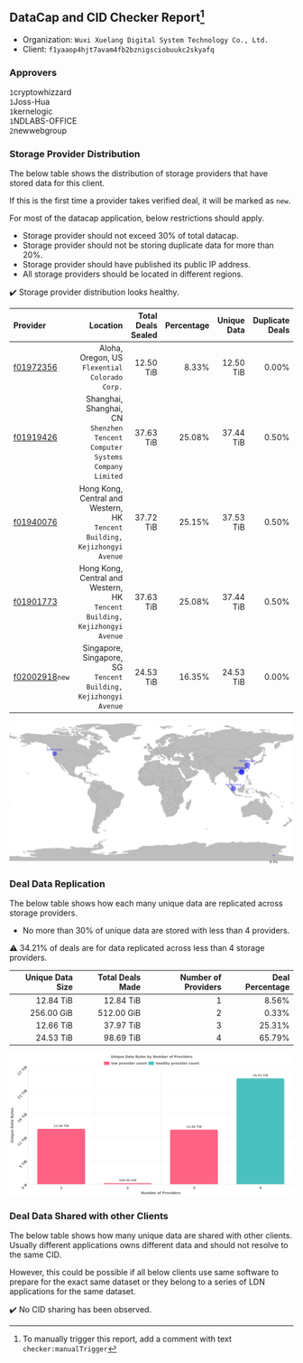 ## DataCap and CID Checker Report[^1]
 - Organization: `Wuxi Xuelang Digital System Technology Co., Ltd.`
 - Client: `f1yaaop4hjt7avam4fb2bznigsciobuukc2skyafq`
### Approvers
`1`cryptowhizzard<br/>`1`Joss-Hua<br/>`1`kernelogic<br/>`1`NDLABS-OFFICE<br/>`2`newwebgroup

### Storage Provider Distribution
The below table shows the distribution of storage providers that have stored data for this client.

If this is the first time a provider takes verified deal, it will be marked as `new`.

For most of the datacap application, below restrictions should apply.
 - Storage provider should not exceed 30% of total datacap.
 - Storage provider should not be storing duplicate data for more than 20%.
 - Storage provider should have published its public IP address.
 - All storage providers should be located in different regions.

✔️ Storage provider distribution looks healthy.

| Provider                                                    |                                                                       Location | Total Deals Sealed | Percentage | Unique Data | Duplicate Deals |
| :---------------------------------------------------------- | -----------------------------------------------------------------------------: | -----------------: | ---------: | ----------: | --------------: |
| [f01972356](https://filfox.info/en/address/f01972356)       |                              Aloha, Oregon, US<br/>`Flexential Colorado Corp.` |          12.50 TiB |      8.33% |   12.50 TiB |           0.00% |
| [f01919426](https://filfox.info/en/address/f01919426)       | Shanghai, Shanghai, CN<br/>`Shenzhen Tencent Computer Systems Company Limited` |          37.63 TiB |     25.08% |   37.44 TiB |           0.50% |
| [f01940076](https://filfox.info/en/address/f01940076)       |  Hong Kong, Central and Western, HK<br/>`Tencent Building, Kejizhongyi Avenue` |          37.72 TiB |     25.15% |   37.53 TiB |           0.50% |
| [f01901773](https://filfox.info/en/address/f01901773)       |  Hong Kong, Central and Western, HK<br/>`Tencent Building, Kejizhongyi Avenue` |          37.63 TiB |     25.08% |   37.44 TiB |           0.50% |
| [f02002918](https://filfox.info/en/address/f02002918)`new`  |            Singapore, Singapore, SG<br/>`Tencent Building, Kejizhongyi Avenue` |          24.53 TiB |     16.35% |   24.53 TiB |           0.00% |

![Provider Distribution](https://raw.githubusercontent.com/data-preservation-programs/filplus-checker-assets/main/filecoin-project/filecoin-plus-large-datasets/issues/1341/1672805212642.png)
### Deal Data Replication
The below table shows how each many unique data are replicated across storage providers.
- No more than 30% of unique data are stored with less than 4 providers.

⚠️ 34.21% of deals are for data replicated across less than 4 storage providers.

| Unique Data Size | Total Deals Made | Number of Providers | Deal Percentage |
| ---------------: | ---------------: | ------------------: | --------------: |
|        12.84 TiB |        12.84 TiB |                   1 |           8.56% |
|       256.00 GiB |       512.00 GiB |                   2 |           0.33% |
|        12.66 TiB |        37.97 TiB |                   3 |          25.31% |
|        24.53 TiB |        98.69 TiB |                   4 |          65.79% |

![Replication Distribution](https://raw.githubusercontent.com/data-preservation-programs/filplus-checker-assets/main/filecoin-project/filecoin-plus-large-datasets/issues/1341/1672805213425.png)
### Deal Data Shared with other Clients
The below table shows how many unique data are shared with other clients.
Usually different applications owns different data and should not resolve to the same CID.

However, this could be possible if all below clients use same software to prepare for the exact same dataset or they belong to a series of LDN applications for the same dataset.

✔️ No CID sharing has been observed.

[^1]: To manually trigger this report, add a comment with text `checker:manualTrigger`
